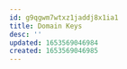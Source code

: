 ```yaml
---
id: g9qgwm7wtxz1jaddj8x1ia1
title: Domain Keys
desc: ''
updated: 1653569046984
created: 1653569046985
---
```


